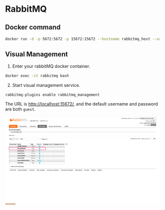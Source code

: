 # RabbitMQ

## Docker command

```bash
docker run -d -p 5672:5672 -p 15672:15672 --hostname rabbitmq_host --name rabbitmq -e RABBITMQ_DEFAULT_USER=root -e RABBITMQ_DEFAULT_PASS=password rabbitmq:3-management
```

## Visual Management

1. Enter your rabbitMQ docker container.

```bash
docker exec -it rabbitmq bash
```

2. Start visual management service.

```bash
rabbitmq-plugins enable rabbitmq_management
```

The URL is [http://localhost:15672/](http://localhost:15672/), and the default username and password are both `guest`.

![rabbitmq-1](../../screenshots/rabbitmq-1.png)
